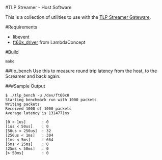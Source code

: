 #TLP Streamer - Host Software

This is a collection of utilities to use with the [TLP Streamer Gateware](https://github.com/MikeM64/tlp-streamer-fpga).

#Requirements
- libevent
- [ft60x_driver](https://github.com/lambdaconcept/ft60x_driver) from LambdaConcept

#Build
```
make
```

##tlp_bench
Use this to measure round trip latency from the host, to the Screamer and back again.

###Sample Output
```
$ ./tlp_bench -u /dev/ft60x0 
Starting benchmark run with 1000 packets
Writing packets
Received 1000 of 1000 packets
Average latency is 1314771ns

[0 < 1us]       : 0
[1us < 50us]    : 0
[50us < 250us]  : 32
[250us < 1ms]   : 304
[1ms < 5ms]     : 664
[5ms < 25ms]    : 0
[25ms < 50ms]   : 0
[> 50ms]        : 0
```

